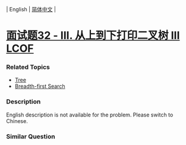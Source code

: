 | English | [简体中文](README.md) |

# [面试题32 - III. 从上到下打印二叉树 III LCOF](https://leetcode-cn.com/problems/cong-shang-dao-xia-da-yin-er-cha-shu-iii-lcof)
 ### Related Topics
 - [Tree](https://leetcode-cn.com/tag/tree)
 - [Breadth-first Search](https://leetcode-cn.com/tag/breadth-first-search)

 ### Description
English description is not available for the problem. Please switch to Chinese.

### Similar Question
